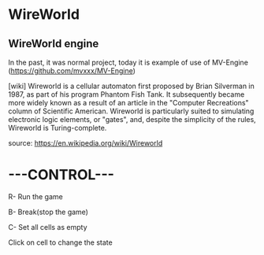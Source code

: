 # WireWorld
## WireWorld engine
In the past, it was normal project, today it is example of use of MV-Engine
(https://github.com/mvxxx/MV-Engine)

[wiki]
Wireworld is a cellular automaton first proposed by Brian Silverman in 1987,
as part of his program Phantom Fish Tank. It subsequently became more widely known as
a result of an article in the "Computer Recreations" column of Scientific American.
Wireworld is particularly suited to simulating electronic logic elements, or "gates", and,
despite the simplicity of the rules, Wireworld is Turing-complete.

source: https://en.wikipedia.org/wiki/Wireworld

# ---CONTROL---

R- Run the game

B- Break(stop the game)

C- Set all cells as empty

Click on cell to change the state
